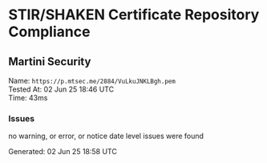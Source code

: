 # STIR/SHAKEN Certificate Repository Compliance

## Martini Security

Name: `https://p.mtsec.me/2884/VuLkuJNKLBgh.pem`\
Tested At: 02 Jun 25 18:46 UTC\
Time: 43ms

### Issues

no warning, or error, or notice date level issues were found

Generated: 02 Jun 25 18:58 UTC